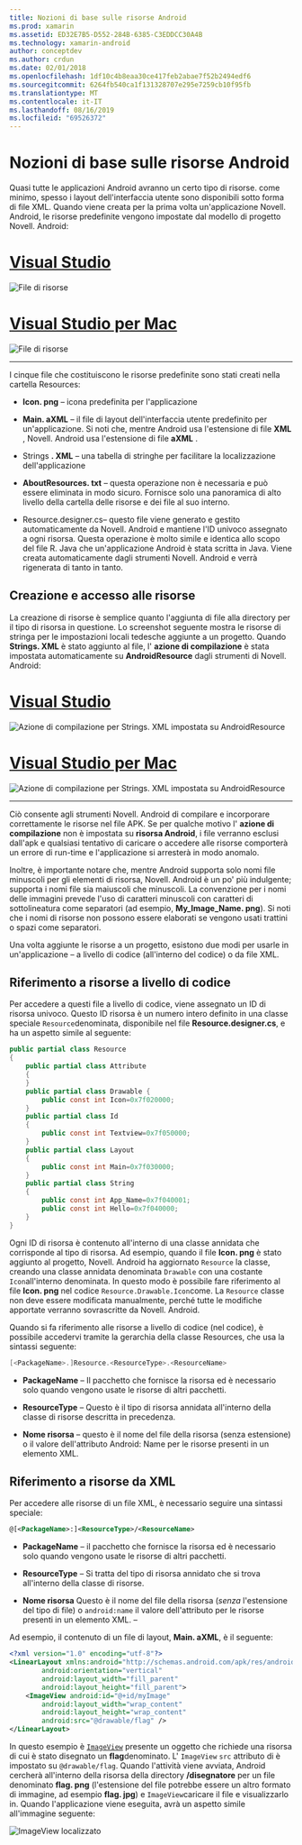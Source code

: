 ```yaml
---
title: Nozioni di base sulle risorse Android
ms.prod: xamarin
ms.assetid: ED32E7B5-D552-284B-6385-C3EDDCC30A4B
ms.technology: xamarin-android
author: conceptdev
ms.author: crdun
ms.date: 02/01/2018
ms.openlocfilehash: 1df10c4b8eaa30ce417feb2abae7f52b2494edf6
ms.sourcegitcommit: 6264fb540ca1f131328707e295e7259cb10f95fb
ms.translationtype: MT
ms.contentlocale: it-IT
ms.lasthandoff: 08/16/2019
ms.locfileid: "69526372"
---
```

# <a name="android-resource-basics"></a>Nozioni di base sulle risorse Android

Quasi tutte le applicazioni Android avranno un certo tipo di risorse. come minimo, spesso i layout dell'interfaccia utente sono disponibili sotto forma di file XML. Quando viene creata per la prima volta un'applicazione Novell. Android, le risorse predefinite vengono impostate dal modello di progetto Novell. Android:

# <a name="visual-studiotabwindows"></a>[Visual Studio](#tab/windows)

![File di risorse](android-resource-basics-images/01-resource-files-vs.png)
 
# <a name="visual-studio-for-mactabmacos"></a>[Visual Studio per Mac](#tab/macos)

![File di risorse](android-resource-basics-images/01-resource-files-xs.png)
 
-----

I cinque file che costituiscono le risorse predefinite sono stati creati nella cartella Resources:

- **Icon. png** &ndash; icona predefinita per l'applicazione

- **Main. aXML** &ndash; il file di layout dell'interfaccia utente predefinito per un'applicazione. Si noti che, mentre Android usa l'estensione di file **XML** , Novell. Android usa l'estensione di file **aXML** .

- Strings **. XML** &ndash; una tabella di stringhe per facilitare la localizzazione dell'applicazione

- **AboutResources. txt** &ndash; questa operazione non è necessaria e può essere eliminata in modo sicuro. Fornisce solo una panoramica di alto livello della cartella delle risorse e dei file al suo interno.

- Resource.designer.cs&ndash; questo file viene generato e gestito automaticamente da Novell. Android e mantiene l'ID univoco assegnato a ogni risorsa. Questa operazione è molto simile e identica allo scopo del file R. Java che un'applicazione Android è stata scritta in Java. Viene creata automaticamente dagli strumenti Novell. Android e verrà rigenerata di tanto in tanto.


## <a name="creating-and-accessing-resources"></a>Creazione e accesso alle risorse

La creazione di risorse è semplice quanto l'aggiunta di file alla directory per il tipo di risorsa in questione. Lo screenshot seguente mostra le risorse di stringa per le impostazioni locali tedesche aggiunte a un progetto. Quando **Strings. XML** è stato aggiunto al file, l' **azione di compilazione** è stata impostata automaticamente su **AndroidResource** dagli strumenti di Novell. Android:

# <a name="visual-studiotabwindows"></a>[Visual Studio](#tab/windows)

![Azione di compilazione per Strings. XML impostata su AndroidResource](android-resource-basics-images/02-build-action-vs.png)
 
# <a name="visual-studio-for-mactabmacos"></a>[Visual Studio per Mac](#tab/macos)

![Azione di compilazione per Strings. XML impostata su AndroidResource](android-resource-basics-images/02-build-action-xs.png)
 
-----
 

Ciò consente agli strumenti Novell. Android di compilare e incorporare correttamente le risorse nel file APK. Se per qualche motivo l' **azione di compilazione** non è impostata su **risorsa Android**, i file verranno esclusi dall'apk e qualsiasi tentativo di caricare o accedere alle risorse comporterà un errore di run-time e l'applicazione si arresterà in modo anomalo.

Inoltre, è importante notare che, mentre Android supporta solo nomi file minuscoli per gli elementi di risorsa, Novell. Android è un po' più indulgente; supporta i nomi file sia maiuscoli che minuscoli. La convenzione per i nomi delle immagini prevede l'uso di caratteri minuscoli con caratteri di sottolineatura come separatori (ad esempio, **My\_Image\_Name. png**). Si noti che i nomi di risorse non possono essere elaborati se vengono usati trattini o spazi come separatori.

Una volta aggiunte le risorse a un progetto, esistono due modi per usarle in un'applicazione &ndash; a livello di codice (all'interno del codice) o da file XML.


## <a name="referencing-resources-programmatically"></a>Riferimento a risorse a livello di codice

Per accedere a questi file a livello di codice, viene assegnato un ID di risorsa univoco. Questo ID risorsa è un numero intero definito in una classe speciale `Resource`denominata, disponibile nel file **Resource.designer.cs**, e ha un aspetto simile al seguente:

```csharp
public partial class Resource
{
    public partial class Attribute
    {
    }
    public partial class Drawable {
        public const int Icon=0x7f020000;
    }
    public partial class Id
    {
        public const int Textview=0x7f050000;
    }
    public partial class Layout
    {
        public const int Main=0x7f030000;
    }
    public partial class String
    {
        public const int App_Name=0x7f040001;
        public const int Hello=0x7f040000;
    }
}
```

Ogni ID di risorsa è contenuto all'interno di una classe annidata che corrisponde al tipo di risorsa. Ad esempio, quando il file **Icon. png** è stato aggiunto al progetto, Novell. Android ha aggiornato `Resource` la classe, creando una classe annidata denominata `Drawable` con una costante `Icon`all'interno denominata.
In questo modo è possibile fare riferimento al file **Icon. png** nel codice `Resource.Drawable.Icon`come. La `Resource` classe non deve essere modificata manualmente, perché tutte le modifiche apportate verranno sovrascritte da Novell. Android.

Quando si fa riferimento alle risorse a livello di codice (nel codice), è possibile accedervi tramite la gerarchia della classe Resources, che usa la sintassi seguente:

```csharp
[<PackageName>.]Resource.<ResourceType>.<ResourceName>
```

- **PackageName** &ndash; Il pacchetto che fornisce la risorsa ed è necessario solo quando vengono usate le risorse di altri pacchetti.

- **ResourceType** &ndash; Questo è il tipo di risorsa annidata all'interno della classe di risorse descritta in precedenza.

- **Nome risorsa** &ndash; questo è il nome del file della risorsa (senza estensione) o il valore dell'attributo Android: Name per le risorse presenti in un elemento XML.


## <a name="referencing-resources-from-xml"></a>Riferimento a risorse da XML

Per accedere alle risorse di un file XML, è necessario seguire una sintassi speciale:

```xml
@[<PackageName>:]<ResourceType>/<ResourceName>
```

- **PackageName** &ndash; il pacchetto che fornisce la risorsa ed è necessario solo quando vengono usate le risorse di altri pacchetti.

- **ResourceType** &ndash; Si tratta del tipo di risorsa annidato che si trova all'interno della classe di risorse.

- **Nome risorsa** Questo è il nome del file della risorsa (*senza* l'estensione del tipo di file) o `android:name` il valore dell'attributo per le risorse presenti in un elemento XML. &ndash;

Ad esempio, il contenuto di un file di layout, **Main. aXML**, è il seguente:

```xml
<?xml version="1.0" encoding="utf-8"?>
<LinearLayout xmlns:android="http://schemas.android.com/apk/res/android"
        android:orientation="vertical"
        android:layout_width="fill_parent"
        android:layout_height="fill_parent">
    <ImageView android:id="@+id/myImage"
        android:layout_width="wrap_content"
        android:layout_height="wrap_content"
        android:src="@drawable/flag" />
</LinearLayout>
```

In questo esempio è [`ImageView`](https://github.com/xamarin/recipes/tree/master/Recipes/android/controls/imageview) presente un oggetto che richiede una risorsa di cui è stato disegnato un **flag**denominato. L' `ImageView` `src` attributo di è impostato su `@drawable/flag`. Quando l'attività viene avviata, Android cercherà all'interno della risorsa della directory **/disegnatore** per un file denominato **flag. png** (l'estensione del file potrebbe essere un altro formato di immagine, ad esempio **flag. jpg**) e `ImageView`caricare il file e visualizzarlo in.
Quando l'applicazione viene eseguita, avrà un aspetto simile all'immagine seguente:

![ImageView localizzato](android-resource-basics-images/03-localized-screenshot.png)
